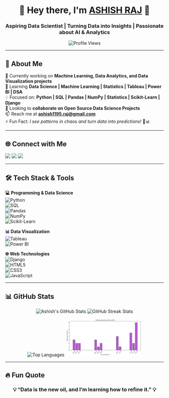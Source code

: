 <h1 align="center">🚀 Hey there, I'm <a href="https://www.linkedin.com/in/ashish-raj-070486248/" target="_blank">ASHISH RAJ</a> 🚀</h1>
<h3 align="center">Aspiring Data Scientist | Turning Data into Insights | Passionate about AI & Analytics</h3>

<p align="center">
  <img src="https://komarev.com/ghpvc/?username=ashish570raj&label=Profile%20views&color=0e75b6&style=flat" alt="Profile Views" />
</p>

---

## 🌟 About Me  
🔭 Currently working on **Machine Learning, Data Analytics, and Data Visualization projects**  
🌱 Learning **Data Science | Machine Learning | Statistics | Tableau | Power BI | DSA**  
💡 Focused on: **Python | SQL | Pandas | NumPy | Statistics | Scikit-Learn | Django**  
👯 Looking to **collaborate on Open Source Data Science Projects**  
📫 Reach me at **ashish1195.raj@gmail.com**  
⚡ Fun Fact: *I see patterns in chaos and turn data into predictions!* 🤖📊  

---

## 🌐 Connect with Me  
<p align="left">
  <a href="https://x.com/AshishR86786550" target="_blank"><img src="https://img.shields.io/badge/Twitter-1DA1F2?style=for-the-badge&logo=twitter&logoColor=white"/></a>
  <a href="https://www.linkedin.com/in/ashish-raj-070486248/" target="_blank"><img src="https://img.shields.io/badge/LinkedIn-0A66C2?style=for-the-badge&logo=linkedin&logoColor=white"/></a>
  <a href="https://instagram.com/ASHISH__TRACKERR" target="_blank"><img src="https://img.shields.io/badge/Instagram-E4405F?style=for-the-badge&logo=instagram&logoColor=white"/></a>
</p>

---

## 🛠️ Tech Stack & Tools  

**💻 Programming & Data Science**  
![Python](https://img.shields.io/badge/Python-3776AB?style=for-the-badge&logo=python&logoColor=white)  
![SQL](https://img.shields.io/badge/MySQL-4479A1?style=for-the-badge&logo=mysql&logoColor=white)  
![Pandas](https://img.shields.io/badge/Pandas-150458?style=for-the-badge&logo=pandas&logoColor=white)  
![NumPy](https://img.shields.io/badge/NumPy-013243?style=for-the-badge&logo=numpy&logoColor=white)  
![Scikit-Learn](https://img.shields.io/badge/Scikit--Learn-F7931E?style=for-the-badge&logo=scikit-learn&logoColor=white)  

**📊 Data Visualization**  
![Tableau](https://img.shields.io/badge/Tableau-E97627?style=for-the-badge&logo=Tableau&logoColor=white)  
![Power BI](https://img.shields.io/badge/Power%20BI-F2C811?style=for-the-badge&logo=powerbi&logoColor=white)  

**🌐 Web Technologies**  
![Django](https://img.shields.io/badge/Django-092E20?style=for-the-badge&logo=django&logoColor=white)  
![HTML5](https://img.shields.io/badge/HTML5-E34F26?style=for-the-badge&logo=html5&logoColor=white)  
![CSS3](https://img.shields.io/badge/CSS3-1572B6?style=for-the-badge&logo=css3&logoColor=white)  
![JavaScript](https://img.shields.io/badge/JavaScript-F7DF1E?style=for-the-badge&logo=javascript&logoColor=black)  

---

## 📊 GitHub Stats  

<p align="center">
  <img src="https://github-readme-stats.vercel.app/api?username=Ashish570raj&show_icons=true&theme=tokyonight" alt="Ashish's GitHub Stats"/>
  <img src="https://github-readme-streak-stats.herokuapp.com/?user=Ashish570raj&theme=radical&ring=FF61A6&fire=FF61A6&currStreakLabel=FF61A6" alt="GitHub Streak Stats" /></p>

<p align="center">
<!-- ![Ashish's GitHub activity graph](https://github-readme-activity-graph.vercel.app/graph?username=Ashish570raj&theme=dracula) -->
<!-- <img src="https://github-readme-activity-graph.vercel.app/graph?username=Ashish570raj&theme=dracula" alt="Ashish's GitHub activity graph"/> -->
<img src="https://github-readme-stats.vercel.app/api/top-langs/?username=Ashish570raj&layout=compact&theme=tokyonight" alt="Top Languages"/>
   <img width="48%" src="productive-time-IST.png" alt="Productive Time in IST"> 
</p>

---

## 🔥 Fun Quote  
<h3 align="center">💡 “Data is the new oil, and I’m learning how to refine it.” 💡</h3>
